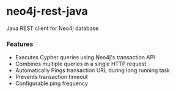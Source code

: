 # neo4j-rest-java
Java REST client for Neo4j database

### Features
- Executes Cypher queries using Neo4j's transaction API
- Combines multiple queries in a single HTTP request
- Automatically Pings transaction URL during long running task
 - Prevents transaction timeout
 - Configurable ping frequency
